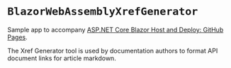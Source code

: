 # `BlazorWebAssemblyXrefGenerator`

Sample app to accompany [ASP.NET Core Blazor Host and Deploy: GitHub Pages](https://learn.microsoft.com/aspnet/core/blazor/host-and-deploy/webassembly#github-pages).

The Xref Generator tool is used by documentation authors to format API document links for article markdown.
